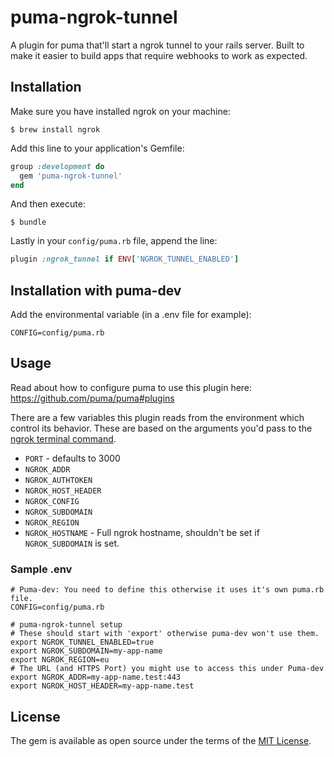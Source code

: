# puma-ngrok-tunnel

A plugin for puma that'll start a ngrok tunnel to your rails server. Built to make it easier to build apps that require webhooks to work as expected.


## Installation

Make sure you have installed ngrok on your machine:

    $ brew install ngrok

Add this line to your application's Gemfile:

```ruby
group :development do
  gem 'puma-ngrok-tunnel'
end
```

And then execute:

    $ bundle

Lastly in your `config/puma.rb` file, append the line:


```ruby
plugin :ngrok_tunnel if ENV['NGROK_TUNNEL_ENABLED']
```

## Installation with puma-dev

Add the environmental variable (in a .env file for example):

```
CONFIG=config/puma.rb
```

## Usage

Read about how to configure puma to use this plugin here: https://github.com/puma/puma#plugins

There are a few variables this plugin reads from the environment which control its behavior. These are based on the arguments you'd pass to the [ngrok terminal command](https://ngrok.com/docs#http-subdomain).

* `PORT` - defaults to 3000
* `NGROK_ADDR`
* `NGROK_AUTHTOKEN`
* `NGROK_HOST_HEADER`
* `NGROK_CONFIG`
* `NGROK_SUBDOMAIN`
* `NGROK_REGION`
* `NGROK_HOSTNAME` - Full ngrok hostname, shouldn't be set if `NGROK_SUBDOMAIN` is set.

### Sample .env

```
# Puma-dev: You need to define this otherwise it uses it's own puma.rb file.
CONFIG=config/puma.rb

# puma-ngrok-tunnel setup
# These should start with 'export' otherwise puma-dev won't use them.
export NGROK_TUNNEL_ENABLED=true
export NGROK_SUBDOMAIN=my-app-name
export NGROK_REGION=eu
# The URL (and HTTPS Port) you might use to access this under Puma-dev
export NGROK_ADDR=my-app-name.test:443
export NGROK_HOST_HEADER=my-app-name.test
```


## License

The gem is available as open source under the terms of the [MIT License](http://opensource.org/licenses/MIT).

